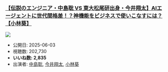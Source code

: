 ### [【伝説のエンジニア・中島聡 VS 東大松尾研出身・今井翔太】AIエージェントに世代間格差！？神機能をビジネスで使いこなすには？【小林葵】](https://www.youtube.com/watch?v=CGXmz2krw1k)
[![](https://img.youtube.com/vi/CGXmz2krw1k/sddefault.jpg)](https://www.youtube.com/watch?v=CGXmz2krw1k)
-   公開日: 2025-06-03
-   視聴数: 202,730
-   **いいね数: 2,835**
-   出演者: [中島聡](/rehacq_fan/people/中島聡 "wikilink"), [今井翔太](/rehacq_fan/people/今井翔太 "wikilink"), [小林葵](/rehacq_fan/people/小林葵 "wikilink")
